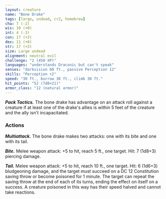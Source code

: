 ```yaml
---
layout: creature
name: "Bone Drake"
tags: [large, undead, cr2, homebrew]
cha: 7 (-2)
wis: 10 (+0)
int: 4 (-3)
con: 17 (+3)
dex: 11 (+0)
str: 17 (+3)
size: Large undead
alignment: neutral evil
challenge: "2 (450 XP)"
languages: "understands Draconic but can't speak"
senses: "darkvision 60 ft., passive Perception 12"
skills: "Perception +2"
speed: "30 ft., burrow 30 ft., climb 30 ft."
hit_points: "52 (7d8+21)"
armor_class: "12 (natural armor)"
---
```


***Pack Tactics.*** The bone drake has advantage on an attack roll against a creature if at least one of the drake's allies is within 5 feet of the creature and the ally isn't incapacitated.

### Actions

***Multiattack.*** The bone drake makes two attacks: one with its bite and one with its tail.

***Bite.*** Melee weapon attack: +5 to hit, reach 5 ft., one target.  Hit: 7 (1d8+3)
piercing damage.

***Tail.*** Melee weapon attack: +5 to hit, reach 10 ft., one target.  Hit: 6 (1d6+3)
bludgeoning damage, and the target must succeed on a DC 12 Constitution saving throw or
become poisoned for 1 minute.  The target can repeat the saving throw at the end of each of
its turns, ending the effect on itself on a success.  A creature poisoned in this way has their
speed halved and cannot take reactions.
